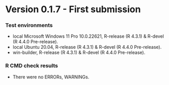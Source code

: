 # Version 0.1.7 - First submission

### Test environments
* local Microsoft Windows 11 Pro 10.0.22621, R-release (R 4.3.1) & R-devel (R 4.4.0 Pre-release).
* local Ubuntu 20.04, R-release (R 4.3.1) & R-devel (R 4.4.0 Pre-release).
* win-builder, R-release (R 4.3.1) & R-devel (R 4.4.0 Pre-release).

### R CMD check results
* There were no ERRORs, WARNINGs.

